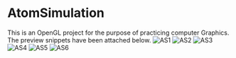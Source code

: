# AtomSimulation

This is an OpenGL project for the purpose of practicing computer Graphics. 
The preview snippets have been attached below.
![AS1](https://github.com/baanisingh/AtomSimulation/assets/92198135/0a2b25d0-801a-4e95-95fb-3913d91c117f)
![AS2](https://github.com/baanisingh/AtomSimulation/assets/92198135/6a680856-5584-4786-b916-e1d5744a94ae)
![AS3](https://github.com/baanisingh/AtomSimulation/assets/92198135/b9b91bd4-fbc8-44a2-b7bc-47422314634c)
![AS4](https://github.com/baanisingh/AtomSimulation/assets/92198135/f471a179-4192-43b8-9d66-174addd71af6)
![AS5](https://github.com/baanisingh/AtomSimulation/assets/92198135/b7d61d45-6255-437f-be74-99d76223aa73)
![AS6](https://github.com/baanisingh/AtomSimulation/assets/92198135/417940cb-f996-4426-acd5-8729a8c4e2c4)



